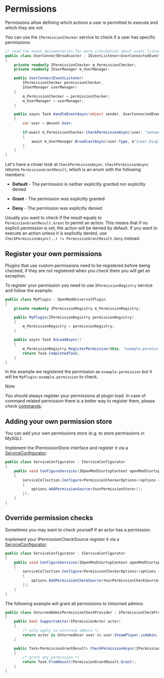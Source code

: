 # Permissions
Permissions allow defining which actions a user is permitted to execute and which they are not.

You can use the `IPermissionChecker` service to check if a user has specific permissions:

```c#
// read the event documentation for more information about event listeners
public class UserConnectBroadcaster : IEventListener<UserConnectedEvent> 
{
    private readonly IPermissionChecker m_PermissionChecker;
    private readonly IUserManager m_UserManager;

    public UserConnectEventListener(
        IPermissionChecker permissionChecker,
        IUserManager userManager)
    {
        m_PermissionChecker = permissionChecker;
        m_UserManager = userManager;
    }

    public async Task HandleEventAsync(object sender, UserConnectedEvent @event)
    {
        var user = @event.User;
        
        if(await m_PermissionChecker.CheckPermissionAsync(user, "announce.join") == PermissionGrantResult.Grant)
        {
            await m_UserManager.BroadcastAsync(user.Type, $"{user.DisplayName} has joined.");
        }
    }
}
```

Let's have a closer look at `CheckPermissionAsync`.
`CheckPermissionAsync` returns `PermissionGrantResult`, which is an enum with the following members:

* **Default** - The permission is neither explicitly granted nor explicitly denied  

* **Grant** - The permission was explicitly granted  

* **Deny** - The permission was explicitly denied  

Usually you want to check if the result equals to `PermissionGrantResult.Grant` to permit an action. This means that if no explicit permission is set, the action will be denied by default. If you want to execute an action unless it is explicitly denied, use `CheckPermissionAsync(..) != PermissionGrantResult.Deny` instead.

## Register your own permissions
Plugins that use custom permissions need to be registered before being checked, if they are not registered when you check them you will get an exception.

To register your permission you need to use `IPermissionRegistry` service and follow the example:
```c#
public class MyPlugin : OpenModUniversalPlugin
{
    private readonly IPermissionRegistry m_PermissionRegistry;

    public MyPlugin(IPermissionRegistry permissionRegistry)
    {
        m_PermissionRegistry = permissionRegistry;
    }

    public async Task OnLoadAsync()
    {
        m_PermissionRegistry.RegisterPermission(this, "example.permission", "This is a example description for my example permission");
        return Task.CompletedTask;
    }
}
```
In the example we registered the permission as `example.permission` but it will be `MyPlugin:example.permission` to check.

> [!NOTE]
> You should always register your permissions at plugin load.
> In case of command related permission there is a better way to register them, please check [commands](commands.md).

## Adding your own permission store
You can add your own permissions store (e.g. to store permissions in MySQL):

Implement the IPermissionStore interface and register it via a [ServiceConfigurator](services.md):
```c#
public class ServiceConfigurator : IServiceConfigurator
{
    public void ConfigureServices(IOpenModStartupContext openModStartupContext, IServiceCollection serviceCollection)
    {
        serviceCollection.Configure<PermissionCheckerOptions>(options =>
        {
            options.AddPermissionSource<YourPermissionStore>();
        });        
    }
}
```

## Override permission checks
Sometimes you may want to check yourself if an actor has a permission.

Implement your IPermissionCheckSource register it via a [ServiceConfigurator](services.md):
```c#
public class ServiceConfigurator : IServiceConfigurator
{
    public void ConfigureServices(IOpenModStartupContext openModStartupContext, IServiceCollection serviceCollection)
    {
        serviceCollection.Configure<PermissionCheckerOptions>(options =>
        {
            options.AddPermissionCheckSource<YourPermissionCheckSource>();
        });        
    }
}
```

The following example will grant all permissions to Unturned admins:
```c#
public class UnturnedAdminPermissionCheckProvider : IPermissionCheckProvider
{
    public bool SupportsActor(IPermissionActor actor)
    {
        /* only apply to unturned admins */
        return actor is UnturnedUser user && user.SteamPlayer.isAdmin;
    }

    public Task<PermissionGrantResult> CheckPermissionAsync(IPermissionActor actor, string permission)
    {
        /* grant any permission */
        return Task.FromResult(PermissionGrantResult.Grant);
    }
}
```
